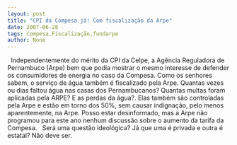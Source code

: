 ```yaml
---
layout: post
title: "CPI da Compesa já! Com fiscalização da Arpe"
date: 2007-06-28
tags: Compesa,Fiscalização,fundarpe
author: None
---
```

&nbsp;
Independentemente do&nbsp;m&eacute;rito da CPI da Celpe, a Ag&ecirc;ncia Reguladora de Pernambuco (Arpe) bem que podia mostrar o mesmo interesse de defender os consumidores de energia no caso da Compesa.
Como os senhores sabem, o servi&ccedil;o de &aacute;gua tamb&eacute;m &eacute; fiscalizado pela Arpe. 
Quantas vezes ou dias faltou &aacute;gua nas casas dos Pernambucanos?
Quantas multas foram aplicadas pela ARPE? 
E as perdas da &aacute;gua?. 
Elas tamb&eacute;m s&atilde;o controladas pela Arpe e est&atilde;o em torno dos 50%, sem causar indigna&ccedil;&atilde;o, pelo menos aparentemente, na Arpe. 
Posso estar desinformado, mas a Arpe n&atilde;o programou para este ano nenhum discuss&atilde;o sobre o aumento da tarifa da Compesa. 
&nbsp;
Ser&aacute; uma quest&atilde;o ideol&oacute;gica? J&aacute; que uma &eacute; privada e outra &eacute; estatal? N&atilde;o deve ser.
&nbsp;
&nbsp; 
